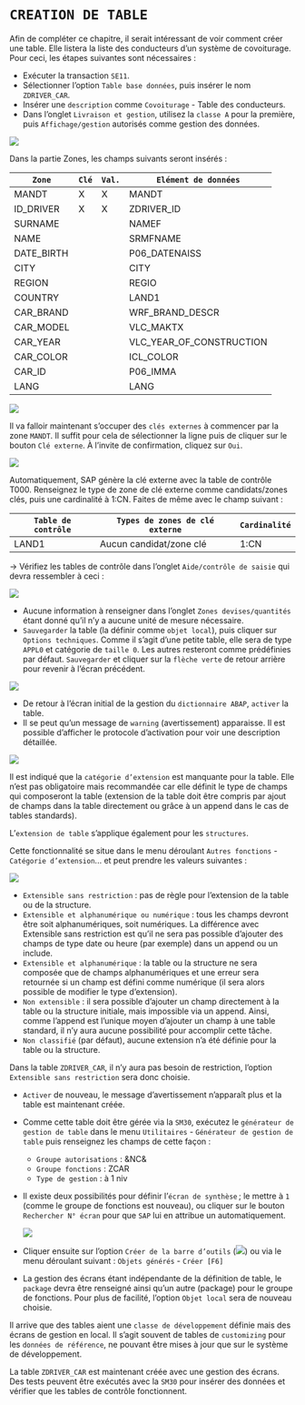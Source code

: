 # **`CREATION DE TABLE`**

Afin de compléter ce chapitre, il serait intéressant de voir comment créer une table. Elle listera la liste des conducteurs d’un système de covoiturage. Pour ceci, les étapes suivantes sont nécessaires :

- Exécuter la transaction `SE11`.
- Sélectionner l’option `Table base données`, puis insérer le nom `ZDRIVER_CAR`.
- Insérer une `description` comme `Covoiturage` - Table des conducteurs.
- Dans l’onglet `Livraison et gestion`, utilisez la `classe A` pour la première, puis `Affichage/gestion` autorisés comme gestion des données.

![](../99%20-%20Ressources/06_Tables_DB%20-%2009%20-%2001.png)

Dans la partie Zones, les champs suivants seront insérés :

| `Zone`     | `Clé` | `Val.` | `Elément de données`     |
| ---------- | ----- | ------ | ------------------------ |
| MANDT      | X     | X      | MANDT                    |
| ID_DRIVER  | X     | X      | ZDRIVER_ID               |
| SURNAME    |       |        | NAMEF                    |
| NAME       |       |        | SRMFNAME                 |
| DATE_BIRTH |       |        | P06_DATENAISS            |
| CITY       |       |        | CITY                     |
| REGION     |       |        | REGIO                    |
| COUNTRY    |       |        | LAND1                    |
| CAR_BRAND  |       |        | WRF_BRAND_DESCR          |
| CAR_MODEL  |       |        | VLC_MAKTX                |
| CAR_YEAR   |       |        | VLC_YEAR_OF_CONSTRUCTION |
| CAR_COLOR  |       |        | ICL_COLOR                |
| CAR_ID     |       |        | P06_IMMA                 |
| LANG       |       |        | LANG                     |

![](../99%20-%20Ressources/06_Tables_DB%20-%2009%20-%2002.png)

Il va falloir maintenant s’occuper des `clés externes` à commencer par la zone `MANDT`. Il suffit pour cela de sélectionner la ligne puis de cliquer sur le bouton `Clé externe`. À l’invite de confirmation, cliquez sur `Oui`.

![](../99%20-%20Ressources/06_Tables_DB%20-%2009%20-%2003.png)

Automatiquement, SAP génère la clé externe avec la table de contrôle T000. Renseignez le type de zone de clé externe comme candidats/zones clés, puis une cardinalité à 1:CN. Faites de même avec le champ suivant :

| `Table de contrôle` | `Types de zones de clé externe` | `Cardinalité` |
| ------------------- | ------------------------------- | ------------- |
| LAND1               | Aucun candidat/zone clé         | 1:CN          |

-> Vérifiez les tables de contrôle dans l’onglet `Aide/contrôle de saisie` qui devra ressembler à ceci :

![](../99%20-%20Ressources/06_Tables_DB%20-%2009%20-%2004.png)

- Aucune information à renseigner dans l’onglet `Zones devises/quantités` étant donné qu’il n’y a aucune unité de mesure nécessaire.
- `Sauvegarder` la table (la définir comme `objet local`), puis cliquer sur `Options techniques`. Comme il s’agit d’une petite table, elle sera de type `APPL0` et catégorie de `taille 0`. Les autres resteront comme prédéfinies par défaut. `Sauvegarder` et cliquer sur la `flèche verte` de retour arrière pour revenir à l’écran précédent.

![](../99%20-%20Ressources/06_Tables_DB%20-%2009%20-%2005.png)

- De retour à l’écran initial de la gestion du `dictionnaire ABAP`, `activer` la table.
- Il se peut qu’un message de `warning` (avertissement) apparaisse. Il est possible d’afficher le protocole d’activation pour voir une description détaillée.

![](../99%20-%20Ressources/06_Tables_DB%20-%2009%20-%2006.png)

Il est indiqué que la `catégorie d’extension` est manquante pour la table. Elle n’est pas obligatoire mais recommandée car elle définit le type de champs qui composeront la table (extension de la table doit être compris par ajout de champs dans la table directement ou grâce à un append dans le cas de tables standards).

L’`extension de table` s’applique également pour les `structures`.

Cette fonctionnalité se situe dans le menu déroulant `Autres fonctions` - `Catégorie d’extension`... et peut prendre les valeurs suivantes :

![](../99%20-%20Ressources/06_Tables_DB%20-%2009%20-%2007.png)

- `Extensible sans restriction` : pas de règle pour l’extension de la table ou de la structure.
- `Extensible et alphanumérique ou numérique` : tous les champs devront être soit alphanumériques, soit numériques. La différence avec Extensible sans restriction est qu’il ne sera pas possible d’ajouter des champs de type date ou heure (par exemple) dans un append ou un include.
- `Extensible et alphanumérique` : la table ou la structure ne sera composée que de champs alphanumériques et une erreur sera retournée si un champ est défini comme numérique (il sera alors possible de modifier le type d’extension).
- `Non extensible` : il sera possible d’ajouter un champ directement à la table ou la structure initiale, mais impossible via un append. Ainsi, comme l’append est l’unique moyen d’ajouter un champ à une table standard, il n’y aura aucune possibilité pour accomplir cette tâche.
- `Non classifié` (par défaut), aucune extension n’a été définie pour la table ou la structure.

Dans la table `ZDRIVER_CAR`, il n’y aura pas besoin de restriction, l’option `Extensible sans restriction` sera donc choisie.

- `Activer` de nouveau, le message d’avertissement n’apparaît plus et la table est maintenant créée.

- Comme cette table doit être gérée via la `SM30`, exécutez le `générateur de gestion de table` dans le menu `Utilitaires` - `Générateur de gestion de table` puis renseignez les champs de cette façon :

  - `Groupe autorisations` : &NC&
  - `Groupe fonctions` : ZCAR
  - `Type de gestion` : à 1 niv

- Il existe deux possibilités pour définir l’`écran de synthèse` ; le mettre à `1` (comme le groupe de fonctions est nouveau), ou cliquer sur le bouton `Rechercher N° écran` pour que `SAP` lui en attribue un automatiquement.

  ![](../99%20-%20Ressources/06_Tables_DB%20-%2009%20-%2008.png)

- Cliquer ensuite sur l’option `Créer de la barre d’outils` (![](../99%20-%20Ressources/06_Tables_DB%20-%2009%20-%2009.png)) ou via le menu déroulant suivant : `Objets générés` - `Créer [F6]`
- La gestion des écrans étant indépendante de la définition de table, le `package` devra être renseigné ainsi qu’un autre (package) pour le groupe de fonctions. Pour plus de facilité, l’option `Objet local` sera de nouveau choisie.

Il arrive que des tables aient une `classe de développement` définie mais des écrans de gestion en local. Il s’agit souvent de tables de `customizing` pour les `données de référence`, ne pouvant être mises à jour que sur le système de développement.

La table `ZDRIVER_CAR` est maintenant créée avec une gestion des écrans. Des tests peuvent être exécutés avec la `SM30` pour insérer des données et vérifier que les tables de contrôle fonctionnent.
